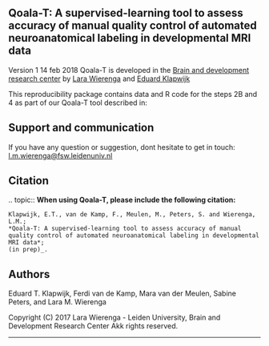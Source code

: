 ## Qoala-T: A supervised-learning tool to assess accuracy of manual quality control of automated neuroanatomical labeling in developmental MRI data

Version 1 14 feb 2018
Qoala-T is developed in the [Brain and development research center](https://www.brainanddevelopmentlab.nl) by [Lara Wierenga](https://www.brainanddevelopmentlab.nl/index.php/people/post-docs/181-post-doctoral-researchers/273-lara-wierenga) and [Eduard Klapwijk](https://www.brainanddevelopmentlab.nl/index.php/people/post-docs/181-post-doctoral-researchers/287-eduard-klapwijk)


This reproducibility package contains data and R code for the steps 2B and 4 as part of our Qoala-T tool described in:

Support and communication
-------------------------
If you have any question or suggestion, dont hesitate to get in touch:
<l.m.wierenga@fsw.leidenuniv.nl>


Citation
--------

.. topic:: **When using Qoala-T, please include the following citation:**

    Klapwijk, E.T., van de Kamp, F., Meulen, M., Peters, S. and Wierenga, L.M.;
    *Qoala-T: A supervised-learning tool to assess accuracy of manual quality control of automated neuroanatomical labeling in developmental MRI data*;
    (in prep)_.


Authors
-------
Eduard T. Klapwijk, Ferdi van de Kamp, Mara van der Meulen, Sabine Peters, and Lara M. Wierenga


Copyright (C) 2017 Lara Wierenga - Leiden University, Brain and Development Research Center
Akk rights reserved.

----


